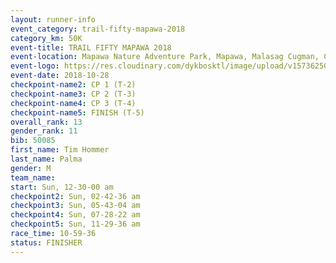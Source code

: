 ```yaml
---
layout: runner-info 
event_category: trail-fifty-mapawa-2018 
category_km: 50K 
event-title: TRAIL FIFTY MAPAWA 2018 
event-location: Mapawa Nature Adventure Park, Mapawa, Malasag Cugman, Cagayan de Oro 
event-logo: https://res.cloudinary.com/dykbosktl/image/upload/v1573625080/Logo/mapawa_ws6qg3.jpg  
event-date: 2018-10-28 
checkpoint-name2: CP 1 (T-2) 
checkpoint-name3: CP 2 (T-3) 
checkpoint-name4: CP 3 (T-4) 
checkpoint-name5: FINISH (T-5)  
overall_rank: 13
gender_rank: 11
bib: 50085
first_name: Tim Hommer
last_name: Palma
gender: M
team_name: 
start: Sun, 12-30-00 am
checkpoint2: Sun, 02-42-36 am
checkpoint3: Sun, 05-43-04 am
checkpoint4: Sun, 07-28-22 am
checkpoint5: Sun, 11-29-36 am
race_time: 10-59-36
status: FINISHER
---
```


